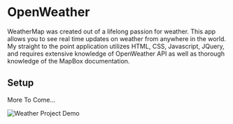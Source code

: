 # OpenWeather
WeatherMap was created out of a lifelong passion for weather. This app allows you to see real time updates on weather from anywhere in the world. My straight to the point application utilizes HTML, CSS, Javascript, JQuery, and requires extensive knowledge of OpenWeather API as well as thorough knowledge of the MapBox documentation.

## Setup
More To Come...


![Weather Project Demo](img/demo.gif)